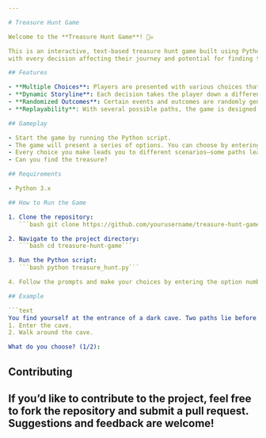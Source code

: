 ```yaml
---

# Treasure Hunt Game

Welcome to the **Treasure Hunt Game**! 🏴‍☠️

This is an interactive, text-based treasure hunt game built using Python. The player's choices lead them on different paths in search of treasure, 
with every decision affecting their journey and potential for finding the hidden treasure!

## Features

- **Multiple Choices**: Players are presented with various choices that guide their adventure.
- **Dynamic Storyline**: Each decision takes the player down a different path.
- **Randomized Outcomes**: Certain events and outcomes are randomly generated, adding an element of surprise to the game.
- **Replayability**: With several possible paths, the game is designed for multiple playthroughs.

## Gameplay

- Start the game by running the Python script.
- The game will present a series of options. You can choose by entering the corresponding number.
- Every choice you make leads you to different scenarios—some paths lead to treasure, while others may lead to dead-ends or tricky situations.
- Can you find the treasure?

## Requirements

- Python 3.x

## How to Run the Game

1. Clone the repository:
   ```bash git clone https://github.com/yourusername/treasure-hunt-game.git```

2. Navigate to the project directory:
   ```bash cd treasure-hunt-game```

3. Run the Python script:
   ```bash python treasure_hunt.py```

4. Follow the prompts and make your choices by entering the option number.

## Example

```text
You find yourself at the entrance of a dark cave. Two paths lie before you:
1. Enter the cave.
2. Walk around the cave.

What do you choose? (1/2):
```

## Contributing

If you’d like to contribute to the project, feel free to fork the repository and submit a pull request. Suggestions and feedback are welcome!
---
```

